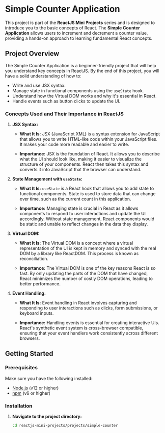 # Simple Counter Application

This project is part of the **ReactJS Mini Projects** series and is designed to introduce you to the basic concepts of React. The **Simple Counter Application** allows users to increment and decrement a counter value, providing a hands-on approach to learning fundamental React concepts.

## Project Overview

The Simple Counter Application is a beginner-friendly project that will help you understand key concepts in ReactJS. By the end of this project, you will have a solid understanding of how to:

- Write and use JSX syntax.
- Manage state in functional components using the `useState` hook.
- Understand how the Virtual DOM works and why it's essential in React.
- Handle events such as button clicks to update the UI.

### Concepts Used and Their Importance in ReactJS

1. **JSX Syntax:**

   - **What It Is:** JSX (JavaScript XML) is a syntax extension for JavaScript that allows you to write HTML-like code within your JavaScript files. It makes your code more readable and easier to write.

   - **Importance:** JSX is the foundation of React. It allows you to describe what the UI should look like, making it easier to visualize the structure of your components. React then takes this syntax and converts it into JavaScript that the browser can understand.

2. **State Management with `useState`:**

   - **What It Is:** `useState` is a React hook that allows you to add state to functional components. State is used to store data that can change over time, such as the current count in this application.

   - **Importance:** Managing state is crucial in React as it allows components to respond to user interactions and update the UI accordingly. Without state management, React components would be static and unable to reflect changes in the data they display.

3. **Virtual DOM:**

   - **What It Is:** The Virtual DOM is a concept where a virtual representation of the UI is kept in memory and synced with the real DOM by a library like ReactDOM. This process is known as reconciliation.

   - **Importance:** The Virtual DOM is one of the key reasons React is so fast. By only updating the parts of the DOM that have changed, React minimizes the number of costly DOM operations, leading to better performance.

4. **Event Handling:**

   - **What It Is:** Event handling in React involves capturing and responding to user interactions such as clicks, form submissions, or keyboard inputs.

   - **Importance:** Handling events is essential for creating interactive UIs. React's synthetic event system is cross-browser compatible, ensuring that your event handlers work consistently across different browsers.

## Getting Started

### Prerequisites

Make sure you have the following installed:

- [Node.js](https://nodejs.org/) (v12 or higher)
- [npm](https://www.npmjs.com/) (v6 or higher)

### Installation

1. **Navigate to the project directory:**
   ```bash
   cd reactjs-mini-projects/projects/simple-counter
